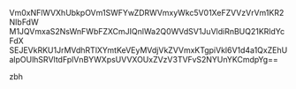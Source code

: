 Vm0xNFlWVXhUbkpOVm1SWFYwZDRWVmxyWkc5V01XeFZVVzVrVm1KR2NIbFdW
M1JQVmxaS2NsWnFWbFZXCmJIQnlWa2Q0WVdSV1JuVldiRnBUQ21KRldYcFdX
SEJEVkRKU1JrMVdhRTlXYmtKeVEyMVdjVkZVVmxKTgpiVkl6V1d4a1QxZEhU
alpOUlhSRVltdFplVnBYWXpsUVVXOUxZVzV3TVFvS2NYUnYKCmdpYg==

zbh